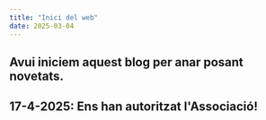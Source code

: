 ```yaml
---
title: "Inici del web"
date: 2025-03-04
---
```

Avui iniciem aquest blog per anar posant novetats.
---
17-4-2025:
Ens han autoritzat l'Associació!
---